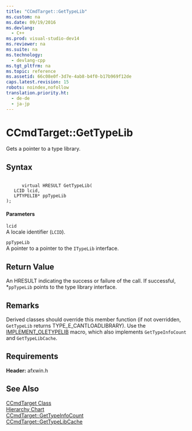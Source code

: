 ```yaml
---
title: "CCmdTarget::GetTypeLib"
ms.custom: na
ms.date: 09/19/2016
ms.devlang: 
  - C++
ms.prod: visual-studio-dev14
ms.reviewer: na
ms.suite: na
ms.technology: 
  - devlang-cpp
ms.tgt_pltfrm: na
ms.topic: reference
ms.assetid: 66c08e0f-3d7e-4ab8-b4f0-b17b969f12de
caps.latest.revision: 15
robots: noindex,nofollow
translation.priority.ht: 
  - de-de
  - ja-jp
---
```

# CCmdTarget::GetTypeLib
Gets a pointer to a type library.  
  
## Syntax  
  
```  
  
      virtual HRESULT GetTypeLib(  
   LCID lcid,  
   LPTYPELIB* ppTypeLib   
);  
```  
  
#### Parameters  
 `lcid`  
 A locale identifier (`LCID`).  
  
 `ppTypeLib`  
 A pointer to a pointer to the `ITypeLib` interface.  
  
## Return Value  
 An HRESULT indicating the success or failure of the call. If successful, *`ppTypeLib` points to the type library interface.  
  
## Remarks  
 Derived classes should override this member function (if not overridden, `GetTypeLib` returns TYPE_E_CANTLOADLIBRARY). Use the [IMPLEMENT_OLETYPELIB](../vs140/IMPLEMENT_OLETYPELIB.md) macro, which also implements `GetTypeInfoCount` and `GetTypeLibCache`.  
  
## Requirements  
 **Header:** afxwin.h  
  
## See Also  
 [CCmdTarget Class](../vs140/CCmdTarget-Class.md)   
 [Hierarchy Chart](../vs140/Hierarchy-Chart.md)   
 [CCmdTarget::GetTypeInfoCount](../vs140/CCmdTarget--GetTypeInfoCount.md)   
 [CCmdTarget::GetTypeLibCache](../vs140/CCmdTarget--GetTypeLibCache.md)